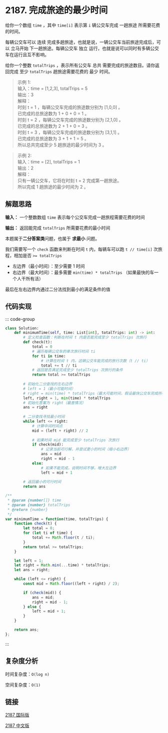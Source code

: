 # 2187. 完成旅途的最少时间 <Badge type="warning" text="Medium" />

给你一个数组 `time` ，其中 `time[i]` 表示第 `i` 辆公交车完成 一趟旅途 所需要花费的时间。

每辆公交车可以 连续 完成多趟旅途，也就是说，一辆公交车当前旅途完成后，可以 立马开始 下一趟旅途。每辆公交车 独立 运行，也就是说可以同时有多辆公交车在运行且互不影响。

给你一个整数 `totalTrips` ，表示所有公交车 总共 需要完成的旅途数目。请你返回完成 至少 `totalTrips` 趟旅途需要花费的 最少 时间。

>示例 1:  
输入：time = [1,2,3], totalTrips = 5   
输出：3   
解释：   
时刻 t = 1 ，每辆公交车完成的旅途数分别为 [1,0,0] 。   
已完成的总旅途数为 1 + 0 + 0 = 1 。   
时刻 t = 2 ，每辆公交车完成的旅途数分别为 [2,1,0] 。   
已完成的总旅途数为 2 + 1 + 0 = 3 。   
时刻 t = 3 ，每辆公交车完成的旅途数分别为 [3,1,1] 。   
已完成的总旅途数为 3 + 1 + 1 = 5 。   
所以总共完成至少 5 趟旅途的最少时间为 3 。

>示例 2:  
输入：time = [2], totalTrips = 1   
输出：2   
解释：   
只有一辆公交车，它将在时刻 t = 2 完成第一趟旅途。   
所以完成 1 趟旅途的最少时间为 2 。   

## 解题思路

**输入：** 一个整数数组 `time` 表示每个公交车完成一趟旅程需要花费的时间

**输出：** 返回能完成 `totalTrips` 所需要花费的最小时间

本题属于**二分答案类**问题，也属于 **求最小** 问题。

我们需要写一个 `check` 函数来判断在时间 `t` 内，每辆车可以跑 `t // time[i]` 次旅程，相加是否 `>= totalTrips`

- 左边界（最小时间）：至少需要 1 时间
- 右边界（最大时间）：最多需要 `min(time) * totalTrips` （如果最快的车一个人干所有活）

最后在左右边界内通过二分法找到最小的满足条件的值

## 代码实现

::: code-group

```python
class Solution:
    def minimumTime(self, time: List[int], totalTrips: int) -> int:
        # 定义检查函数：判断在时间 t 内是否能完成至少 totalTrips 次旅行
        def check(t):
            total = 0
            # 遍历每辆公交车的单次旅行时间 ti
            for ti in time:
                # 计算在时间 t 内，这辆公交车能完成的旅行次数（t // ti）
                total += t // ti
            # 返回是否满足完成至少 totalTrips 次旅行的条件
            return total >= totalTrips
        
        # 初始化二分查找的左右边界
        # left = 1（最小可能时间）
        # right = min(time) * totalTrips（最大可能时间，假设最快公交车完成所有旅行）
        left, right = 1, min(time) * totalTrips
        # 初始化答案为 right（最差情况）
        ans = right
        
        # 二分查找寻找最小时间
        while left <= right:
            # 计算中间时间点
            mid = (left + right) // 2
            
            # 如果时间 mid 能完成至少 totalTrips 次旅行
            if check(mid):
                # 记录当前可行解，并尝试更小的时间（缩小右边界）
                ans = mid
                right = mid - 1
            else:
                # 如果不能完成，说明时间不够，增大左边界
                left = mid + 1
        
        # 返回最小的可行时间
        return ans
```

```javascript
/**
 * @param {number[]} time
 * @param {number} totalTrips
 * @return {number}
 */
var minimumTime = function(time, totalTrips) {
    function check(t) {
        let total = 0;
        for (let ti of time) {
            total += Math.floor(t / ti);
        }
        return total >= totalTrips;
    }

    let left = 1;
    let right = Math.min(...time) * totalTrips;
    let ans = right;

    while (left <= right) {
        const mid = Math.floor((left + right) / 2);

        if (check(mid)) {
            ans = mid;
            right = mid - 1;
        } else {
            left = mid + 1;
        }
    }

    return ans;
};
```

:::

## 复杂度分析

时间复杂度：`O(log n)`

空间复杂度：`O(1)`

## 链接

[2187 国际版](https://leetcode.com/problems/minimum-time-to-complete-trips/description/)

[2187 中文版](https://leetcode.cn/problems/minimum-time-to-complete-trips/description/)
